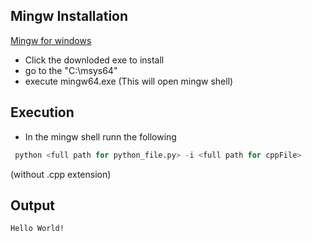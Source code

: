 ## Mingw Installation
[Mingw for windows](https://sourceforge.net/projects/mingw/)

- Click the downloded exe to install
- go to the "C:\msys64"
- execute mingw64.exe (This will open mingw shell)

## Execution
- In the mingw shell runn  the following
```python
 python <full path for python_file.py> -i <full path for cppFile>
```
(without .cpp extension)
## Output
`Hello World!
`
